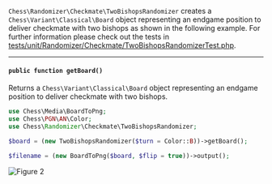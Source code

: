 `Chess\Randomizer\Checkmate\TwoBishopsRandomizer` creates a `Chess\Variant\Classical\Board` object representing an endgame position to deliver checkmate with two bishops as shown in the following example. For further information please check out the tests in [tests/unit/Randomizer/Checkmate/TwoBishopsRandomizerTest.php](https://github.com/chesslablab/php-chess/blob/master/tests/unit/Randomizer/Checkmate/TwoBishopsRandomizerTest.php).

---

#### `public function getBoard()`

Returns a `Chess\Variant\Classical\Board` object representing an endgame position to deliver checkmate with two bishops.

```php
use Chess\Media\BoardToPng;
use Chess\PGN\AN\Color;
use Chess\Randomizer\Checkmate\TwoBishopsRandomizer;

$board = (new TwoBishopsRandomizer($turn = Color::B))->getBoard();

$filename = (new BoardToPng($board, $flip = true))->output();
```

![Figure 2](https://raw.githubusercontent.com/chesslablab/php-chess/master/docs/randomizer-figure-02.png)
